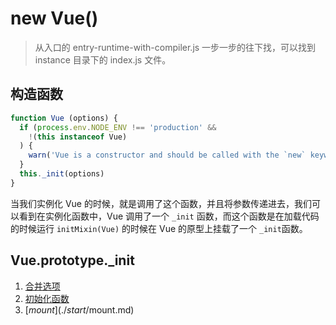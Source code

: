 # new Vue()

> 从入口的 entry-runtime-with-compiler.js 一步一步的往下找，可以找到 instance 目录下的 index.js 文件。

## 构造函数

```js
function Vue (options) {
  if (process.env.NODE_ENV !== 'production' &&
    !(this instanceof Vue)
  ) {
    warn('Vue is a constructor and should be called with the `new` keyword')
  }
  this._init(options)
}
```

当我们实例化 Vue 的时候，就是调用了这个函数，并且将参数传递进去，我们可以看到在实例化函数中，Vue 调用了一个 `_init` 函数，而这个函数是在加载代码的时候运行 `initMixin(Vue)` 的时候在 Vue 的原型上挂载了一个 `_init`函数。

## Vue.prototype._init

1. [合并选项](./start/merge.md)
2. [初始化函数](./start/func.md)
3. [$mount](./start/$mount.md)